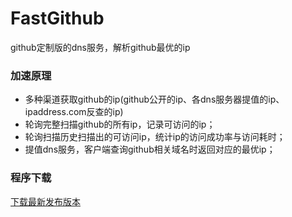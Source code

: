# FastGithub
github定制版的dns服务，解析github最优的ip

### 加速原理
* 多种渠道获取github的ip(github公开的ip、各dns服务器提值的ip、ipaddress.com反查的ip)
* 轮询完整扫描github的所有ip，记录可访问的ip；
* 轮询扫描历史扫描出的可访问ip，统计ip的访问成功率与访问耗时；
* 提值dns服务，客户端查询github相关域名时返回对应的最优ip；

### 程序下载
[下载最新发布版本](https://gitee.com/jiulang/fast-github/releases)
